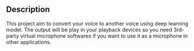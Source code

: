 ## Description

This project aim to convert your voice to another voice using deep learning model. The output will be play in your playback devices so you need 3rd-party virtual microphone softwares if you want to use it as a microphone in other applications.
